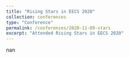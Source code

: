 ```yaml
---
title: "Rising Stars in EECS 2020"
collection: conferences
type: "Conference"
permalink: /conferences/2020-11-09-stars
excerpt: "Attended Rising Stars in EECS 2020"
---
```


nan  
